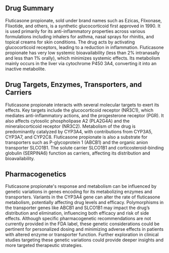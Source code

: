 ## Drug Summary
Fluticasone propionate, sold under brand names such as Ezicas, Flixonase, Flixotide, and others, is a synthetic glucocorticoid first approved in 1990. It is used primarily for its anti-inflammatory properties across various formulations including inhalers for asthma, nasal sprays for rhinitis, and topical creams for skin conditions. The drug acts by activating glucocorticoid receptors, leading to a reduction in inflammation. Fluticasone propionate has very low systemic bioavailability (less than 2% intranasally and less than 1% orally), which minimizes systemic effects. Its metabolism mainly occurs in the liver via cytochrome P450 3A4, converting it into an inactive metabolite. 

## Drug Targets, Enzymes, Transporters, and Carriers
Fluticasone propionate interacts with several molecular targets to exert its effects. Key targets include the glucocorticoid receptor (NR3C1), which mediates anti-inflammatory actions, and the progesterone receptor (PGR). It also affects cytosolic phospholipase A2 (PLA2G4A) and the mineralocorticoid receptor (NR3C2). Metabolism of the drug is predominantly catalyzed by CYP3A4, with contributions from CYP3A5, CYP3A7, and CYP2C8. Fluticasone propionate is also a substrate for transporters such as P-glycoprotein 1 (ABCB1) and the organic anion transporter SLCO1B1. The solute carrier SLCO1B1 and corticosteroid-binding globulin (SERPINA6) function as carriers, affecting its distribution and bioavailability.

## Pharmacogenetics
Fluticasone propionate's response and metabolism can be influenced by genetic variations in genes encoding for its metabolizing enzymes and transporters. Variants in the CYP3A4 gene can alter the rate of fluticasone metabolism, potentially affecting drug levels and efficacy. Polymorphisms in the transporter genes like ABCB1 and SLCO1B1 may impact the drug’s distribution and elimination, influencing both efficacy and risk of side effects. Although specific pharmacogenetic recommendations are not currently provided in the FDA label, these genetic considerations could be pertinent for personalized dosing and minimizing adverse effects in patients with altered enzyme or transporter function. Further exploration in clinical studies targeting these genetic variations could provide deeper insights and more targeted therapeutic strategies.
